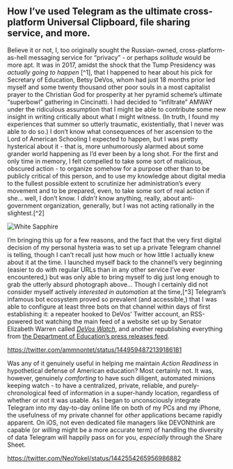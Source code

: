 ## How I’ve used Telegram as the ultimate cross-platform Universal Clipboard, file sharing service, and more.

Believe it or not, I, too originally sought the Russian-owned, cross-platform-as-hell messaging service for “privacy” - or perhaps *solitude* would be more apt. It was in 2017, amidst the shock that the Tump Presidency was *actually going to happen* [^1], that I happened to hear about his pick for Secretary of Education, Betsy DeVos, whom had just 18 months prior led myself and some twenty thousand other poor souls in a most capitalist prayer to the Christian God for prosperity at her pyramid scheme’s ultimate “superbowl” gathering in Cincinatti. I had decided to “infiltrate” AMWAY under the ridiculous assumption that I might be able to contribute some new insight in writing critically about what I might witness. (In truth, I found my experiences that summer so utterly traumatic, existentially, that I never was able to do so.) I don’t know what consequences of her ascension to the Lord of American Schooling I expected to happen, but I was pretty hysterical about it - that is, more unhumorously alarmed about some grander world happening as I’d ever been by a long shot. For the first and only time in memory, I felt compelled to take some sort of malicious, obscured action - to organize somehow for a purpose other than to be publicly critical of this person, and to use my knowledge about digital media to the fullest possible extent to scrutinize her administration’s every movement and to be prepared, even, to take some sort of real action if she… well, I don’t know. I *didn’t* know anything, really, about anti-government organization, generally, but I was not acting rationally in the slightest.[^2]

![White Sapphire](https://i.snap.as/aNADRjvK.png)

I’m bringing this up for a few reasons, and the fact that the very first digital decision of my personal hysteria was to set up a private Telegram channel is telling, though I can’t recall just how much or how little I actually knew about it at the time. I launched myself back to the channel’s very beginning (easier to do with regular URLs than in any other service I’ve ever encountered,) but was only able to bring myself to dig just long enough to grab the utterly absurd photograph above… Though I certainly did not consider myself actively *interested in automation* at the time,[^3] Telegram’s infamous bot ecosystem proved so prevalent (and accessible,) that I was able to configure at least three bots on that channel within days of first establishing it: a repeater hooked to DeVos’ Twitter account, an RSS-powered bot watching the main feed of a website set up by Senator Elizabeth Warren called [*DeVos Watch*](https://www.warren.senate.gov/oversight/devos-watch), and another republishing everything from [the Department of Education’s press releases feed](https://www.ed.gov/news/press-releases). 

https://twitter.com/ammnontet/status/1449594872139186181

Was any of it genuinely useful in helping me maintain *Action Readiness* in hypothetical defense of American education? Most certainly not. It was, however, genuinely *comforting* to have such diligent, automated minions keeping watch - to have a centralized, private, reliable, and purely-chronological feed of information in a super-handy location, regardless of whether or not it was usable. As I began to unconsciously integrate Telegram into my day-to-day online life on both of my PCs and my iPhone, the usefulness of my private channel for *other* applications became rapidly apparent. On iOS, not even dedicated file managers like DEVONthink are capable (or *willing* might be a more accurate term) of handling the diversity of data Telegram will happily pass on for you, *especially* through the Share Sheet.

https://twitter.com/NeoYokel/status/1442554265956986882